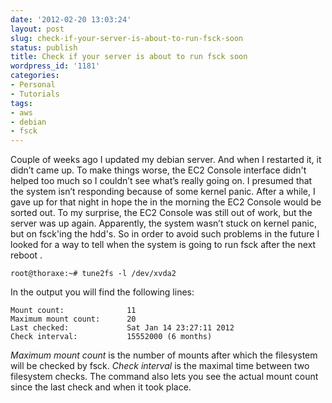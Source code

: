 ```yaml
---
date: '2012-02-20 13:03:24'
layout: post
slug: check-if-your-server-is-about-to-run-fsck-soon
status: publish
title: Check if your server is about to run fsck soon
wordpress_id: '1181'
categories:
- Personal
- Tutorials
tags:
- aws
- debian
- fsck
---
```


Couple of weeks ago I updated my debian server. And when I restarted it, it didn’t came up. To make things worse, the EC2 Console interface didn't helped too much so I couldn’t see what’s really going on. I presumed that the system isn’t responding because of some kernel panic. After a while, I gave up for that night in hope the in the morning the EC2 Console would be sorted out. To my surprise, the EC2 Console was still out of work, but the server was up again. Apparently, the system wasn’t stuck on kernel panic, but on fsck'ing the hdd's. So in order to avoid such problems in the future I looked for a way to tell when the system is going to run fsck after the next reboot .


    
    root@thoraxe:~# tune2fs -l /dev/xvda2



In the output you will find the following lines:


    
    Mount count:              11
    Maximum mount count:      20
    Last checked:             Sat Jan 14 23:27:11 2012
    Check interval:           15552000 (6 months)



_Maximum mount count_ is the number of mounts after which the filesystem will be checked by fsck. _Check interval_ is the maximal time between two filesystem checks. The command also lets you see the actual mount count since the last check and when it took place.
